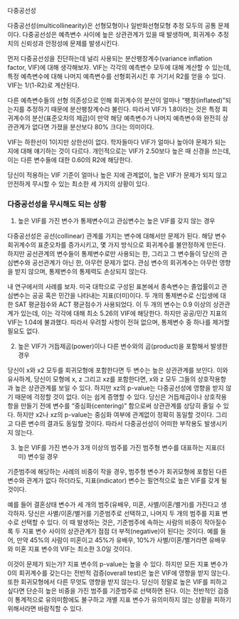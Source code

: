 다중공선성

다중공선성(multicollinearity)은 선형모형이나 일반화선형모형 추정 모두의 공통 문제이다. 다중공선성은 예측변수 사이에 높은 상관관계가 있을 때 발생하며, 회귀계수 추정치의 신뢰성과 안정성에 문제를 발생시킨다. 

먼저 다중공선성을 진단하는데 널리 사용되는 분산팽창계수(variance inflation factor, VIF)에 대해 생각해보자. VIF는 각각의 예측변수 모두에 대해 계산할 수 있는데, 특정 예측변수에 대해 나머지 예측변수를 선형회귀시킨 후 거기서 R2를 얻을 수 있다. VIF는 1/(1-R2)로 계산된다.

다른 예측변수들의 선형 의존성으로 인해 회귀계수의 분산이 얼마나 “팽창(inflated)”되는지를 추정하기 때문에 분산팽창계수라 불린다. 따라서 VIF가 1.8이라는 것은 특정 회귀계수의 분산(표준오차의 제곱)이 만약 해당 예측변수가 나머지 예측변수와 완전히 상관관계가 없다면 가졌을 분산보다 80% 크다는 의미이다.

VIF는 하한선이 1이지만 상한선이 없다. 학자들마다 VIF가 얼마나 높아야 문제가 되는지에 대해 얘기하는 것이 다르다. 개인적으로는 VIF가 2.50보다 높은 때 신경을 쓰는데, 이는 다른 변수들에 대한 0.60의 R2에 해당한다.

당신이 적용하는 VIF 기준이 얼마나 높은 지에 관계없이, 높은 VIF가 문제가 되지 않고 안전하게 무시할 수 있는 최소한 세 가지의 상황이 있다.

 

### 다중공선성을 무시해도 되는 상황

1. 높은 VIF를 가진 변수가 통제변수이고 관심변수는 높은 VIF를 갖지 않는 경우

다중공선성은 공선(collinear) 관계를 가지는 변수에 대해서만 문제가 된다. 해당 변수 회귀계수의 표준오차를 증가시키고, 몇 가지 방식으로 회귀계수를 불안정하게 만든다. 하지만 공선관계의 변수들이 통제변수로만 사용되는 한, 그리고 그 변수들이 당신의 관심변수와 공선관계가 아닌 한, 아무런 문제가 없다. 관심 변수의 회귀계수는 아무런 영향을 받지 않으며, 통제변수의 통제력도 손상되지 않는다.

내 연구에서의 사례를 보자. 미국 대학으로 구성된 표본에서 종속변수는 졸업률이고 관심변수는 공공 혹은 민간을 나타내는 지표(더미)이다. 두 개의 통제변수로 신입생에 대한 SAT 평균점수와 ACT 평균점수가 사용되었다. 이 두 개의 변수는 0.9 이상의 상관관계가 있는데, 이는 각각에 대해 최소 5.26의 VIF에 해당한다. 하지만 공공/민간 지표의 VIF는 1.04에 불과했다. 따라서 우려할 사항이 전혀 없으며, 통제변수 중 하나를 제거할 필요도 없다.

 

2. 높은 VIF가 거듭제곱(power)이나 다른 변수와의 곱(product)을 포함해서 발생한 경우

당신이 x와 x2 모두를 회귀모형에 포함한다면 두 변수는 높은 상관관계를 보인다. 이와 유사하게, 당신이 모형에 x, z 그리고 xz를 포함한다면, x와 z 모두 그들의 상호작용항과 높은 상관관계를 보일 수 있다. 하지만 xz의 p-value는 다중공선성에 영향을 받지 않기 때문에 걱정할 것이 없다. 이는 쉽게 증명할 수 있다. 당신은 거듭제곱이나 상호작용항을 만들기 전에 변수를 “중심화(centering)” 함으로써 상관관계를 상당히 줄일 수 있다. 하지만 x2나 xz의 p-value는 중심화 여부에 관계없이 정확히 동일할 것이다. 그리고 다른 변수의 결과도 동일할 것이다. 따라서 다중공선성이 어떠한 부작용도 발생시키지 않는다.

 

3. 높은 VIF를 가진 변수가 3개 이상의 범주를 가진 범주형 변수를 대표하는 지표(더미) 변수일 경우

기준범주에 해당하는 사례의 비중이 작을 경우, 범주형 변수가 회귀모형에 포함된 다른 변수와 관계가 없다 하더라도, 지표(indicator) 변수는 필연적으로 높은 VIF를 갖게 될 것이다.

예를 들어 결혼상태 변수가 세 개의 범주(유배우, 미혼, 사별/이혼/별거)를 가진다고 생각하자. 당신은 사별/이혼/별거를 기준범주로 선택하고, 나머지 두 개의 범주를 지표 변수로 선택할 수 있다. 이 때 발생하는 것은, 기준범주에 속하는 사람의 비중이 작아질수록 두 지표 변수 사이의 상관관계가 점점 더 부적(negative)이 된다는 것이다. 예를 들어, 만약 45%의 사람이 미혼이고 45%가 유배우, 10%가 사별/이혼/별거라면 유배우와 미혼 지표 변수의 VIF는 최소한 3.0일 것이다.

이것이 문제가 되는가? 지표 변수의 p-value는 높을 수 있다. 하지만 모든 지표 변수가 0의 회귀계수를 갖는다는 전반적 검증(overall test)은 높은 VIF에 영향을 받지 않는다. 또한 회귀모형에서 다른 무엇도 영향을 받지 않는다. 당신이 정말로 높은 VIF를 피하고 싶다면 단순히 높은 비중을 가진 범주를 기준범주로 선택하면 된다. 이는 전반적인 검증이 통계적으로 유의미함에도 불구하고 개별 지표 변수가 유의미하지 않는 상황을 피하기 위해서라면 바람직할 수 있다.

